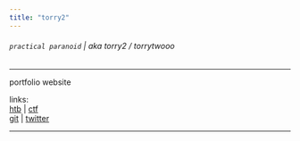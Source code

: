 ```yaml
---
title: "torry2"
---
```

###### `practical paranoid` | aka torry2 / torrytwooo
----------------
portfolio website

links:  
[htb](https://app.hackthebox.com/profile/1008122) | 
[ctf](https://ctftime.org/user/136854)  
[git](https://github.com/torry2) |
[twitter](https://twitter.com/torrytwooo)  

----------------